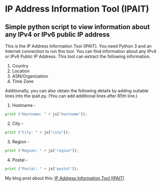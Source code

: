 # IP Address Information Tool (IPAIT)

Simple python script to view information about any IPv4 or IPv6 public IP address
-
This is the IP Address Information Tool (IPAIT). You need Python 3 and an Internet connection to run this tool. You can find information about any IPv4 or IPv6 Public IP Address. This tool can extract the following information.

01. Country
02. Location
03. ASN/Organization
04. Time Zone

Additionally, you can also obtain the following details by adding suitable lines into the ipait.py. (You can add additional lines after 85th line.)

01. Hostname -
```python
print ("Hostname: " + js["hostname"]);
```
02. City -
```python
print ("City: " + js["city"]);
```
03. Region -
```python
print ("Region: " + js["region"]);
```
04. Postal -
```python
print ("Postal: " + js["postal"]);
```

My blog post about this: [IP Address Information Tool (IPAIT)](https://clasiru.blogspot.com/2020/01/python-ip-address-information-tool-ipait.html)
